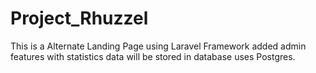 # Project_Rhuzzel
This is a Alternate Landing Page using Laravel Framework added admin features with statistics data will be stored in database uses Postgres.
